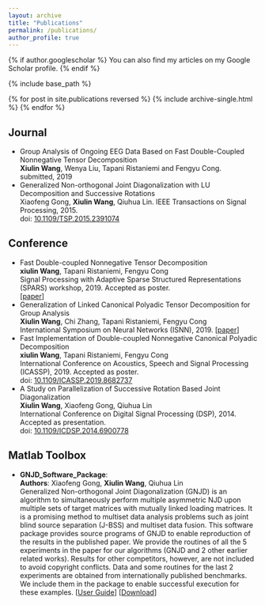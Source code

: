 ```yaml
---
layout: archive
title: "Publications"
permalink: /publications/
author_profile: true
---
```


{% if author.googlescholar %} You can also find my articles on my Google Scholar profile. {% endif %}

{% include base_path %}

{% for post in site.publications reversed %} {% include archive-single.html %} {% endfor %}

Journal
------
- Group Analysis of Ongoing EEG Data Based on Fast Double-Coupled Nonnegative Tensor Decomposition<br>**Xiulin Wang**, Wenya Liu, Tapani Ristaniemi and Fengyu Cong. submitted, 2019
- Generalized Non-orthogonal Joint Diagonalization with LU Decomposition and Successive Rotations<br>Xiaofeng Gong, **Xiulin Wang**, Qiuhua Lin. IEEE Transactions on Signal Processing, 2015.<br>doi: [10.1109/TSP.2015.2391074](https://doi.org/10.1109/TSP.2015.2391074)

Conference
------
- Fast Double-coupled Nonnegative Tensor Decomposition<br>**xiulin Wang**, Tapani Ristaniemi, Fengyu Cong<br>Signal Processing with Adaptive Sparse Structured Representations (SPARS) workshop, 2019. Accepted as poster.<br>[[paper](../_publications/Wang_et_al_SPARS2019.pdf)]
- Generalization of Linked Canonical Polyadic Tensor Decomposition for Group Analysis<br>**Xiulin Wang**, Chi Zhang, Tapani Ristaniemi, Fengyu Cong<br>International Symposium on Neural Networks (ISNN), 2019. [[paper](../_publications/Wang_et_al_ISNN2019.pdf)] 
- Fast Implementation of Double-coupled Nonnegative Canonical Polyadic Decomposition<br>**xiulin Wang**, Tapani Ristaniemi, Fengyu Cong<br>International Conference on Acoustics, Speech and Signal Processing (ICASSP), 2019. Accepted as poster.<br>doi:  [10.1109/ICASSP.2019.8682737](https://doi.org/10.1109/ICASSP.2019.8682737)
- A Study on Parallelization of Successive Rotation Based Joint Diagonalization<br>**Xiulin Wang**, Xiaofeng Gong, Qiuhua Lin<br>International Conference on Digital Signal Processing (DSP), 2014. Accepted as presentation.<br>doi: [10.1109/ICDSP.2014.6900778](https://doi.org/10.1109/ICDSP.2014.6900778)

Matlab Toolbox
------
- **GNJD_Software_Package**: <br>**Authors**: Xiaofeng Gong, **Xiulin Wang**, Qiuhua Lin<br>Generalized Non-orthogonal Joint Diagonalization (GNJD) is an algorithm to simultaneously perform multiple asymmetric NJD upon multiple sets of target matrices with mutually linked loading matrices. It is a promising method to multiset data analysis problems such as joint blind source separation (J-BSS) and multiset data fusion. This software package provides source programs of GNJD to enable reproduction of the results in the published paper. We provide the routines of all the 5 experiments in the paper for our algorithms (GNJD and 2 other earlier related works). Results for other competitors, however, are not included to avoid copyright conflicts. Data and some routines for the last 2 experiments are obtained from internationally published benchmarks. We include them in the package to enable successful execution for these examples. [[User Guide](../_publications/User_Guide.pdf)]     [[Download](../_publications/GNJD_Software_Package.rar)]

